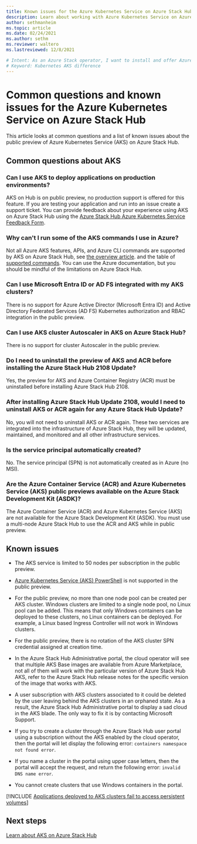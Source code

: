 ```yaml
---
title: Known issues for the Azure Kubernetes Service on Azure Stack Hub
description: Learn about working with Azure Kubernetes Service on Azure Stack Hub.
author: sethmanheim
ms.topic: article
ms.date: 02/24/2021
ms.author: sethm
ms.reviewer: waltero
ms.lastreviewed: 12/8/2021

# Intent: As an Azure Stack operator, I want to install and offer Azure Kubernetes Service on Azure Stack Hub so my supported user can offer containerized solutions.
# Keyword: Kubernetes AKS difference
---
```


# Common questions and known issues for the Azure Kubernetes Service on Azure Stack Hub

This article looks at common questions and a list of known issues about the public preview of Azure Kubernetes Service (AKS) on Azure Stack Hub.

## Common questions about AKS

### Can I use AKS to deploy applications on production environments?

AKS on Hub is on public preview, no production support is offered for this feature. If you are testing your application and run into an issue create a support ticket. You can provide feedback about your experience using AKS on Azure Stack Hub using the [Azure Stack Hub Azure Kubernetes Service Feedback Form](https://aka.ms/aks-ash-feedback).

### Why can't I run some of the AKS commands I use in Azure?

Not all Azure AKS features, APIs, and Azure CLI commands are supported by AKS on Azure Stack Hub, see [the overview article](aks-overview.md). and the table of [supported commands](aks-commands.md). You can use the Azure documentation, but you should be mindful of the limitations on Azure Stack Hub.

<a name='can-i-use-azure-ad-or-ad-fs-integrated-with-my-aks-clusters'></a>

### Can I use Microsoft Entra ID or AD FS integrated with my AKS clusters?

There is no support for Azure Active Director (Microsoft Entra ID) and Active Directory Federated Services (AD FS) Kubernetes authorization and RBAC integration in the public preview. 

### Can I use AKS cluster Autoscaler in AKS on Azure Stack Hub?

There is no support for cluster Autoscaler in the public preview.

### Do I need to uninstall the preview of AKS and ACR before installing the Azure Stack Hub 2108 Update?

Yes, the preview for AKS and Azure Container Registry (ACR) must be uninstalled before installing Azure Stack Hub 2108.

### After installing Azure Stack Hub Update 2108, would I need to uninstall AKS or ACR again for any Azure Stack Hub Update?

No, you will not need to uninstall AKS or ACR again. These two services are integrated into the infrastructure of Azure Stack Hub, they will be updated, maintained, and monitored and all other infrastructure services.

### Is the service principal automatically created?

No. The service principal (SPN) is not automatically created as in Azure (no MSI).

### Are the Azure Container Service (ACR) and Azure Kubernetes Service (AKS) public previews available on the Azure Stack Development Kit (ASDK)?

The Azure Container Service (ACR) and Azure Kubernetes Service (AKS) are not available for the Azure Stack Development Kit (ASDK). You must use a multi-node Azure Stack Hub to use the ACR and AKS while in public preview.

## Known issues

 - The AKS service is limited to 50 nodes per subscription in the public preview.
 
 - [Azure Kubernetes Service (AKS) PowerShell](/powershell/module/az.aks) is not supported in the public preview.

 - For the public preview, no more than one node pool can be created per AKS cluster. Windows clusters are limited to a single node pool, no Linux pool can be added. This means that only Windows containers can be deployed to these clusters, no Linux containers can be deployed. For example, a Linux based Ingress Controller will not work in Windows clusters.

 - For the public preview, there is no rotation of the AKS cluster SPN credential assigned at creation time.

 - In the Azure Stack Hub Administrative portal, the cloud operator will see that multiple AKS Base images are available from Azure Marketplace, not all of them will work with the particular version of Azure Stack Hub AKS, refer to the Azure Stack Hub release notes for the specific version of the image that works with AKS.

 - A user subscription with AKS clusters associated to it could be deleted by the user leaving behind the AKS clusters in an orphaned state. As a result, the Azure Stack Hub Administrative portal to display a sad cloud in the AKS blade. The only way to fix it is by contacting Microsoft Support.

  - If you try to create a cluster through the Azure Stack Hub user portal using a subscription without the AKS enabled by the cloud operator, then the portal will let display the following error: `containers namespace not found error`.

 - If you name a cluster in the portal using upper case letters, then the portal will accept the request, and return the following error: `invalid DNS name error`.

 - You cannot create clusters that use Windows containers in the portal.

[!INCLUDE [Applications deployed to AKS clusters fail to access persistent volumes](../includes/known-issue-aks-1.md)]



## Next steps

[Learn about AKS on Azure Stack Hub](aks-overview.md)
